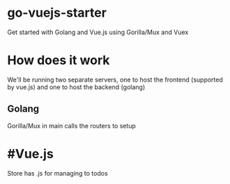 # go-vuejs-starter
Get started with Golang and Vue.js using Gorilla/Mux and Vuex

# How does it work
We'll be running two separate servers, one to host the frontend (supported  by vue.js) and one to host the backend (golang)

## Golang
Gorilla/Mux in main calls the routers to setup

# #Vue.js
Store has .js for managing to todos
